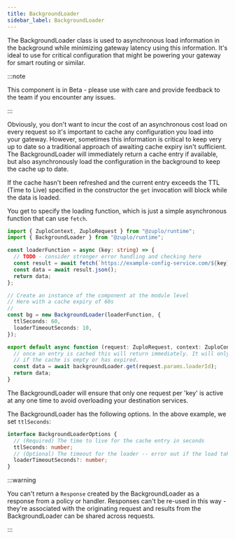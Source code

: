 ```yaml
---
title: BackgroundLoader
sidebar_label: BackgroundLoader
---
```


The BackgroundLoader class is used to asynchronous load information in the
background while minimizing gateway latency using this information. It's ideal
to use for critical configuration that might be powering your gateway for smart
routing or similar.

:::note

This component is in Beta - please use with care and provide feedback to the
team if you encounter any issues.

:::

Obviously, you don't want to incur the cost of an asynchronous cost load on
every request so it's important to cache any configuration you load into your
gateway. However, sometimes this information is critical to keep very up to date
so a traditional approach of awaiting cache expiry isn't sufficient. The
BackgroundLoader will immediately return a cache entry if available, but also
asynchronously load the configuration in the background to keep the cache up to
date.

If the cache hasn't been refreshed and the current entry exceeds the TTL (Time
to Live) specified in the constructor the `get` invocation will block while the
data is loaded.

You get to specify the loading function, which is just a simple asynchronous
function that can use `fetch`.

```ts
import { ZuploContext, ZuploRequest } from "@zuplo/runtime";
import { BackgroundLoader } from "@zuplo/runtime";

const loaderFunction = async (key: string) => {
  // TODO - consider stronger error handling and checking here
  const result = await fetch(`https://example-config-service.com/${key}`);
  const data = await result.json();
  return data;
};

// Create an instance of the component at the module level
// Here with a cache expiry of 60s
//
const bg = new BackgroundLoader(loaderFunction, {
  ttlSeconds: 60,
  loaderTimeoutSeconds: 10,
});

export default async function (request: ZuploRequest, context: ZuploContext) {
  // once an entry is cached this will return immediately. It will only block
  // if the cache is empty or has expired.
  const data = await backgroundLoader.get(request.params.loaderId);
  return data;
}
```

The BackgroundLoader will ensure that only one request per 'key' is active at
any one time to avoid overloading your destination services.

The BackgroundLoader has the following options. In the above example, we set
`ttlSeconds`:

```ts
interface BackgroundLoaderOptions {
  // (Required) The time to live for the cache entry in seconds
  ttlSeconds: number;
  // (Optional) The timeout for the loader -- error out if the load takes longer than this. Useful to prevent hanging background requests.
  loaderTimeoutSeconds?: number;
}
```

:::warning

You can't return a `Response` created by the BackgroundLoader as a response from
a policy or handler. Responses can't be re-used in this way - they're associated
with the originating request and results from the BackgroundLoader can be shared
across requests.

:::
